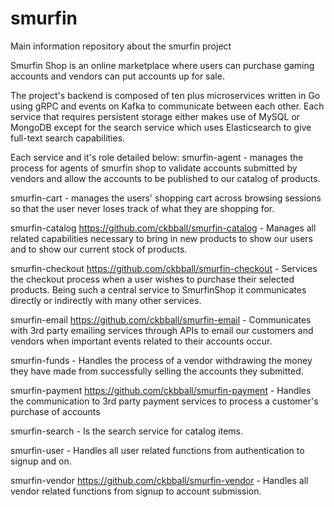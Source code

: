 # smurfin
Main information repository about the smurfin project

Smurfin Shop is an online marketplace where users can purchase gaming accounts and vendors can put accounts up for sale.

The project's backend is composed of ten plus microservices written in Go using gRPC and events on Kafka to communicate between each other.
Each service that requires persistent storage either makes use of MySQL or MongoDB except for the search service which uses Elasticsearch to give
full-text search capabilities.

Each service and it's role detailed below:
smurfin-agent - manages the process for agents of smurfin shop to validate accounts submitted by vendors and allow the accounts to be published 
to our catalog of products.

smurfin-cart - manages the users' shopping cart across browsing sessions so that the user never loses track of what they are shopping for.

smurfin-catalog https://github.com/ckbball/smurfin-catalog - Manages all related capabilities necessary to bring in new products to show our users and to show our current stock 
of products.

smurfin-checkout https://github.com/ckbball/smurfin-checkout - Services the checkout process when a user wishes to purchase their selected products. Being such a central service to
SmurfinShop it communicates directly or indirectly with many other services.

smurfin-email https://github.com/ckbball/smurfin-email - Communicates with 3rd party emailing services through APIs to email our customers and vendors when important events 
related to their accounts occur.

smurfin-funds - Handles the process of a vendor withdrawing the money they have made from successfully selling the accounts they submitted.

smurfin-payment https://github.com/ckbball/smurfin-payment - Handles the communication to 3rd party payment services to process a customer's purchase of accounts

smurfin-search - Is the search service for catalog items.

smurfin-user - Handles all user related functions from authentication to signup and on.

smurfin-vendor https://github.com/ckbball/smurfin-vendor - Handles all vendor related functions from signup to account submission.


